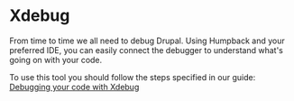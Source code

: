 # Xdebug

From time to time we all need to debug Drupal. Using Humpback and your preferred IDE, you can easily connect the debugger to understand what's going on with your code.

To use this tool you should follow the steps specified in our guide: [Debugging your code with Xdebug](../working-with-humpback/debugging-your-code-with-xdebug.md)
